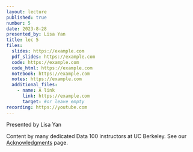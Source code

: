 ```yaml
---
layout: lecture
published: true
number: 5
date: 2023-8-28
presented_by: Lisa Yan
title: lec 5
files:
  slides: https://example.com
  pdf_slides: https://example.com
  code: https://example.com
  code_html: https://example.com
  notebook: https://example.com
  notes: https://example.com
  additional_files:
    - name: A link
      link: https://example.com
      target: #or leave empty
recording: https://youtube.com
---
```



Presented by Lisa Yan

Content by many dedicated Data 100 instructors at UC Berkeley. See our [Acknowledgments](../../acks) page.

<!--
- [slides](https://docs.google.com/presentation/d/1TLtHG8ONBzY20LQBwfrztAW-Y_L8TnfQurwXRd8L6iQ/edit?usp=sharing){:target="_blank"}
- [code](http://data100.datahub.berkeley.edu/hub/user-redirect/git-pull?repo=https%3A%2F%2Fgithub.com%2FDS-100%2Fsu23-materials&branch=main&urlpath=lab%2Ftree%2Fsu23-materials%2Flec%2Flec01%2Flec01.ipynb){:target="_blank"}
- [code HTML](../../resources/assets/lectures/lec01/lec01.html)
- [recording](https://bcourses.berkeley.edu/courses/1525605/pages/lecture-1-course-overview)
-->
